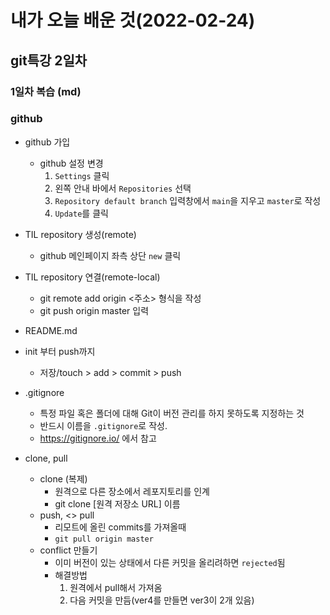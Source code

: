 # 내가 오늘 배운 것(2022-02-24)

## git특강 2일차

### 1일차 복습 (md)

### github 

- github 가입
  - github 설정 변경
    1. `Settings` 클릭
    2. 왼쪽 안내 바에서 `Repositories` 선택
    3.  `Repository default branch` 입력창에서 `main`을 지우고 `master`로 작성
    4. `Update`를 클릭

- TIL repository 생성(remote)
  - github 메인페이지 좌측 상단 `new` 클릭

- TIL repository 연결(remote-local)

  - git remote add origin <주소> 형식을 작성
  - git push origin master 입력

- README.md

  

- init 부터 push까지
  - 저장/touch > add > commit > push
  
- .gitignore
  - 특정 파일 혹은 폴더에 대해 Git이 버전 관리를 하지 못하도록 지정하는 것
  - 반드시 이름을 `.gitignore`로 작성. 
  - https://gitignore.io/ 에서 참고
  
- clone, pull
  - clone (복제)
    - 원격으로 다른 장소에서 레포지토리를 인계
    - git clone [원격 저장소 URL] 이름
  - push, <> pull
    - 리모트에 올린 commits를 가져올때 
    - `git pull origin master` 
  - conflict 만들기
    - 이미 버전이 있는 상태에서 다른 커밋을 올리려하면 `rejected`됨
    - 해결방법
      1. 원격에서 pull해서 가져옴
      2. 다음 커밋을 만듬(ver4를 만들면 ver3이 2개 있음)

